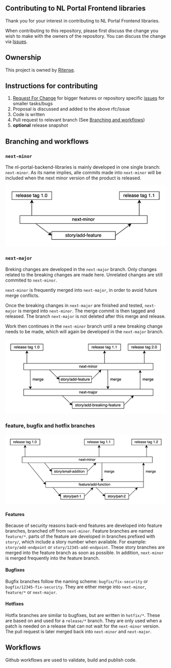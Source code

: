 Contributing to NL Portal Frontend libraries
-------------------------------------

Thank you for your interest in contributing to NL Portal Frontend libraries.

When contributing to this repository, please first discuss the change you wish
to make with the owners of the repository.
You can discuss the change via [Issues](https://github.com/nl-portal/nl-portal-frontend-libraries/issues).

## Ownership

This project is owned by [Ritense](https://ritense.com/).

## Instructions for contributing

1. [Request For Change](https://github.com/nl-portal/nl-portal-issues) for bigger features or repository specific
   [issues](https://github.com/nl-portal/nl-portal-frontend-libraries/issues) for smaller tasks/bugs
2. Proposal is discussed and added to the above rfc/issue
3. Code is written
4. Pull request to relevant branch (See [Branching and workflows](#branching-and-workflows))
5. **optional** release snapshot

## Branching and workflows

### `next-minor`

The nl-portal-backend-libraries is mainly developed in one single branch: `next-minor`. As its name
implies, alle commits made into `next-minor` will be included when the next minor version of the product
is released.

![next-minor](img/next-minor.png)

### `next-major`

Breking changes are developed in the `next-major` branch. Only changes related to the breaking changes
are made here. Unrelated changes are still commited to `next-minor`.

`next-minor` is frequently merged into `next-major`, in order to avoid future merge conflicts.

Once the breaking changes in `next-major` are finished and tested, `next-major` is merged
into `next-minor`. The merge commit is then tagged and released. The branch `next-major` is not
deleted after this merge and release.

Work then continues in the `next-minor` branch until a new breaking change needs to be made, which
will again be developed in the `next-major` branch.

![next-major](img/next-major.png)

### feature, bugfix and hotfix branches

![feature](img/feature.png)

#### Features
Because of security reasons back-end features are developed into feature branches, branched off
from `next-minor`. Feature branches are named `feature/*`. parts of the feature are developed in
branches prefixed with `story/`, which include a story number when available. For example:
`story/add-endpoint` or `story/12345-add-endpoint`. These story branches are merged into the feature
branch as soon as possible. In addition, `next-minor` is merged frequently into the feature branch.

#### Bugfixes

Bugfix branches follow the naming scheme: `bugfix/fix-security` or `bugfix/12345-fix-security`.
They are either merge into `next-minor`, `feature/*` or `next-major`.

#### Hotfixes

Hotfix branches are similar to bugfixes, but are written in `hotfix/*`. These are based on and used
for a `release/*` branch. They are only used when a patch is needed on a release that
can not wait for the `next-minor` version. The pull request is later merged back into `next-minor`
and `next-major`.


## Workflows

Github workflows are used to validate, build and publish code.

